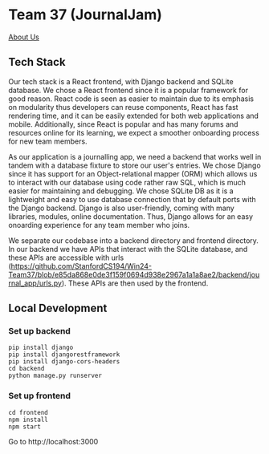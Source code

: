 # Team 37 (JournalJam)

[About Us](https://github.com/StanfordCS194/Win24-Team37/wiki)

## Tech Stack

Our tech stack is a React frontend, with Django backend and SQLite database. We chose a React frontend since it is a popular framework for good reason. React code is seen as easier to maintain due to its emphasis on modularity thus developers can reuse components, React has fast rendering time, and it can be easily extended for both web applications and mobile. Additionally, since React is popular and has many forums and resources online for its learning, we expect a smoother onboarding process for new team members.

As our application is a journalling app, we need a backend that works well in tandem with a database fixture to store our user's entries. We chose Django since it has support for an Object-relational mapper (ORM) which allows us to interact with our database using code rather raw SQL, which is much easier for maintaining and debugging. We chose SQLite DB as it is a lightweight and easy to use database connection that by default ports with the Django backend. Django is also user-friendly, coming with many libraries, modules, online documentation. Thus, Django allows for an easy onoarding experience for any team member who joins. 

We separate our codebase into a backend directory and frontend directory. In our backend we have APIs that interact with the SQLite database, and these APIs are accessible with urls (https://github.com/StanfordCS194/Win24-Team37/blob/e85da868e0de3f159f0694d938e2967a1a1a8ae2/backend/journal_app/urls.py). These APIs are then used by the frontend.

## Local Development

### Set up backend

```
pip install django
pip install djangorestframework
pip install django-cors-headers
cd backend
python manage.py runserver
```

### Set up frontend

```
cd frontend
npm install
npm start
```

Go to http://localhost:3000
